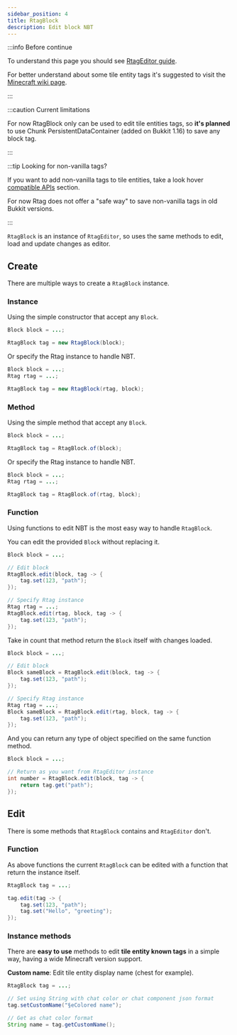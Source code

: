 ```yaml
---
sidebar_position: 4
title: RtagBlock
description: Edit block NBT
---
```


:::info Before continue

To understand this page you should see [RtagEditor guide](../../usage/editor/).

For better understand about some tile entity tags it's suggested to visit the [Minecraft wiki page](https://minecraft.fandom.com/wiki/Chunk_format#Block_entity_format).

:::

:::caution Current limitations

For now RtagBlock only can be used to edit tile entities tags, so **it's planned** to use Chunk PersistentDataContainer (added on Bukkit 1.16) to save any block tag.

:::

:::tip Looking for non-vanilla tags?

If you want to add non-vanilla tags to tile entities, take a look hover [compatible APIs](../../feature/compatible/) section.

For now Rtag does not offer a "safe way" to save non-vanilla tags in old Bukkit versions.

:::

`RtagBlock` is an instance of `RtagEditor`, so uses the same methods to edit, load and update changes as editor.

## Create

There are multiple ways to create a `RtagBlock` instance.

### Instance

Using the simple constructor that accept any `Block`.

```java
Block block = ...;

RtagBlock tag = new RtagBlock(block);
```

Or specify the Rtag instance to handle NBT.

```java
Block block = ...;
Rtag rtag = ...;

RtagBlock tag = new RtagBlock(rtag, block);
```

### Method

Using the simple method that accept any `Block`.

```java
Block block = ...;

RtagBlock tag = RtagBlock.of(block);
```

Or specify the Rtag instance to handle NBT.

```java
Block block = ...;
Rtag rtag = ...;

RtagBlock tag = RtagBlock.of(rtag, block);
```

### Function

Using functions to edit NBT is the most easy way to handle `RtagBlock`.

You can edit the provided `Block` without replacing it.

```java
Block block = ...;

// Edit block
RtagBlock.edit(block, tag -> {
	tag.set(123, "path");
});

// Specify Rtag instance
Rtag rtag = ...;
RtagBlock.edit(rtag, block, tag -> {
	tag.set(123, "path");
});
```

Take in count that method return the `Block` itself with changes loaded.

```java
Block block = ...;

// Edit block
Block sameBlock = RtagBlock.edit(block, tag -> {
	tag.set(123, "path");
});

// Specify Rtag instance
Rtag rtag = ...;
Block sameBlock = RtagBlock.edit(rtag, block, tag -> {
	tag.set(123, "path");
});
```

And you can return any type of object specified on the same function method.

```java
Block block = ...;

// Return as you want from RtagEditor instance
int number = RtagBlock.edit(block, tag -> {
	return tag.get("path");
});
```

## Edit

There is some methods that `RtagBlock` contains and `RtagEditor` don't.

### Function

As above functions the current `RtagBlock` can be edited with a function that return the instance itself.

```java
RtagBlock tag = ...;

tag.edit(tag -> {
	tag.set(123, "path");
	tag.set("Hello", "greeting");
});
```

### Instance methods

There are **easy to use** methods to edit **tile entity known tags** in a simple way, having a wide Minecraft version support.

**Custom name**: Edit tile entity display name (chest for example).

```java
RtagBlock tag = ...;

// Set using String with chat color or chat component json format
tag.setCustomName("§eColored name");

// Get as chat color format
String name = tag.getCustomName();
```